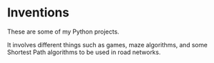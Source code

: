 # Inventions
These are some of my Python projects.

It involves different things such as games, maze algorithms, and some Shortest Path algorithms to be used in road networks.
